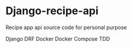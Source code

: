 # Django-recipe-api
Recipe app api source code for personal purpose

Django DRF
Docker
Docker Compose
TDD
